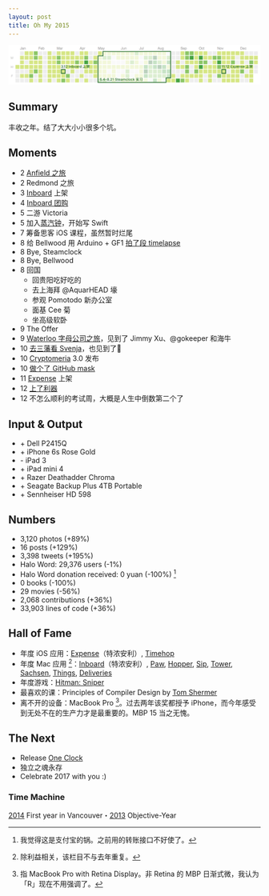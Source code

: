 ```yaml
---
layout: post
title: Oh My 2015
---
```


<img class="contribution-graph" alt="Annotated GitHub Contribution Graph" src="/static/images/contribution-graph-2015.png">

## Summary

丰收之年。结了大大小小很多个坑。

<!-- more -->

## Moments

<ul class="moments">
<li><span class="month">2</span> <a href="https://www.flickr.com/photos/xhacker/albums/72157659440864559">Anfield 之旅</a></li>
<li><span class="month">2</span> Redmond 之旅</li>
<li><span class="month">3</span> <a href="http://inboardapp.com">Inboard</a> 上架</li>
<li><span class="month">4</span> <a href="http://zhuanlan.zhihu.com/pinapps/20009340">Inboard 团购</a></li>
<li><span class="month">5</span> 二游 Victoria</li>
<li><span class="month">5</span> 加入<a href="http://www.steamclock.com">蒸汽钟</a>，开始写 Swift</li>
<li><span class="month">7</span> 筹备思客 iOS 课程，虽然暂时烂尾</li>
<li><span class="month">8</span> 给 Bellwood 用 Arduino + GF1 <a href="https://www.youtube.com/watch?v=nnPqiy9vLyI">拍了段 timelapse</a></li>
<li><span class="month">8</span> Bye, Steamclock</li>
<li><span class="month">8</span> Bye, Bellwood</li>
<li><span class="month">8</span> 回国
    <ul>
        <li>回贵阳吃好吃的</li>
        <li>去上海拜 @AquarHEAD 壕</li>
        <li>参观 Pomotodo 新办公室</li>
        <li>面基 Cee 菊</li>
        <li>坐高级软卧</li>
    </ul>
</li>
<li><span class="month">9</span> The Offer</li>
<li><span class="month">9</span> <a href="https://www.flickr.com/photos/xhacker/albums/72157656805610573">Waterloo 字母公司之旅</a>，见到了 Jimmy Xu、@gokeeper 和海牛</li>
<li><span class="month">10</span> <a href="https://www.flickr.com/photos/xhacker/albums/72157659837320348">去三藩看 Svenja</a>，也见到了🍙</li>
<li><span class="month">10</span> <a href="https://itunes.apple.com/us/app/cryptomeria-learn-japanese/id652897313?ls=1&mt=8">Cryptomeria</a> 3.0 发布</li>
<li><span class="month">10</span> <a href="https://www.youtube.com/watch?v=3WraX_sw5rY">做个了 GitHub mask</a></li>
<li><span class="month">11</span> <a href="http://ela.build/expense">Expense</a> 上架</li>
<li><span class="month">12</span> <a href="http://liqi.io/liudongyuan/">上了利器</a></li>
<li><span class="month">12</span> 不怎么顺利的考试周，大概是人生中倒数第二个了</li>
</ul>

## Input & Output

<ul class="io">
<li>+ Dell P2415Q</li>
<li>+ iPhone 6s Rose Gold</li>
<li>- iPad 3</li>
<li>+ iPad mini 4</li>
<li>+ Razer Deathadder Chroma</li>
<li>+ Seagate Backup Plus 4TB Portable</li>
<li>+ Sennheiser HD 598</li>
</ul>

## Numbers

* 3,120 photos (+89%)
* 16 posts (+129%)  <!-- Xhacker’s Base 15, Moon Spica 1 -->
* 3,398 tweets (+195%)
* Halo Word: 29,376 users (-1%)
* Halo Word donation received: 0 yuan (-100%) [^2]
* 0 books (-100%)
* 29 movies (-56%)
* 2,068 contributions (+36%) <!-- 1,873 (GitHub) + 195 (Bitbucket commits) -->
* 33,903 lines of code (+36%) <!-- added - removed -->

<!--
Inboard = 10203 - 8307
TagListView = 1879 - 290
tweet_dht22 = 92 - 4
try_sinatra = 301 - 22
// Cryptomeria: negative
TEAChart = 348 - 158
quark_shell_mac = 2402 - 1207
White = 1258 - 29
Stargazer_iOS = 4128 - 966
Bunting = 8369 - 2243
Bunting.tmLanguage = 518 - 108

// Steamclock
// Using gitloc d0f48f: gitloc -v
HumanAPI = 599 - 363
// eventdj: negative
checkfront_mobile_ios = 12461 - 4025
arrowtop = 18852 - 9785
-->

## Hall of Fame

* 年度 iOS 应用：[Expense](http://ela.build/expense)（特浓安利）, [Timehop](http://timehop.com)
* 年度 Mac 应用 [^3]：[Inboard](http://inboardapp.com)（特浓安利）, [Paw](https://luckymarmot.com/paw), [Hopper](http://www.hopperapp.com), [Sip](http://theolabrothers.com), [Tower](http://www.git-tower.com/), [Sachsen](http://www.ccll1.net/sachsen/), [Things](https://culturedcode.com/things/), [Deliveries](http://junecloud.com/software/mac/deliveries.html)
* 年度游戏：[Hitman: Sniper](https://itunes.apple.com/us/app/hitman-sniper/id904278510?mt=8)
* 最喜欢的课：Principles of Compiler Design by [Tom Shermer](https://www.sfu.ca/computing/people/faculty/thomasshermer.html)
* 离不开的设备：MacBook Pro [^1]。过去两年该奖都授予 iPhone，而今年感受到无处不在的生产力才是最重要的。MBP 15 当之无愧。

## The Next

* Release [One Clock](http://ela.build/oneclock)
* 独立之魂永存
* Celebrate 2017 with you :)

### Time Machine

[2014](/2014/12/31/oh-my-2014.html) First year in Vancouver・[2013](/2013/12/30/oh-my-2013.html) Objective-Year

[^1]: 指 MacBook Pro with Retina Display。非 Retina 的 MBP 日渐式微，我认为「R」现在不用强调了。
[^2]: 我觉得这是支付宝的锅。之前用的转账接口不好使了。
[^3]: 除利益相关，该栏目不与去年重复。

<!-- 统计于 12.30 10:00 PST -->
